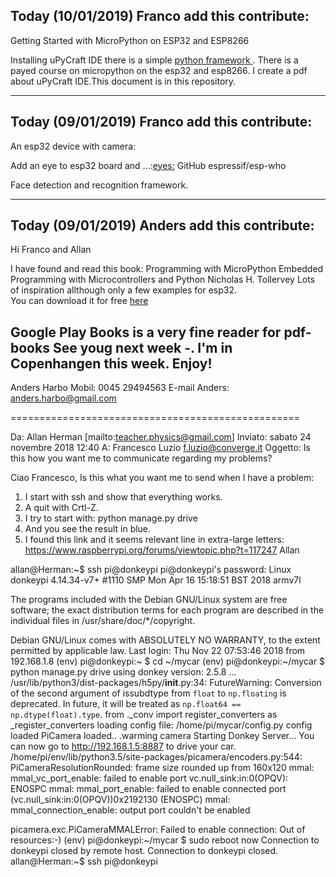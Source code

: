 
Today  (10/01/2019) Franco add  this contribute:
---------------------------------------------


Getting Started with MicroPython on ESP32 and ESP8266

Installing uPyCraft IDE
there is a simple  [python framework ](https://randomnerdtutorials.com/getting-started-micropython-esp32-esp8266/).
There is a payed course on micropython on the esp32 and esp8266.
I create a pdf about uPyCraft IDE.This document is in this repository.

----------------------------------------------------------------------------------------------------------
Today  (09/01/2019) Franco add  this contribute:
---------------------------------------------
An esp32 device with camera:

Add an eye to esp32 board and ...:[eyes:](https://github.com/espressif/esp-who/blob/master/docs/en/get-started/ESP-EYE_V2.0_Getting_Started_Guide.md)
GitHub espressif/esp-who

Face detection and recognition framework. 

---------------------------------------------

Today  (09/01/2019) Anders add  this contribute:
------------------------------------------
Hi Franco and Allan

I have found and read this book: 
Programming with MicroPython Embedded Programming with Microcontrollers and Python Nicholas H. Tollervey
Lots of inspiration allthough only a few examples for esp32.  
You can download it for free [here](http://www.allitebooks.in/programming-with-micropython/)


Google Play Books is a very fine reader for pdf-books
See youg next week -. I'm in Copenhangen this week. Enjoy!
-- 
Anders Harbo
Mobil: 0045 29494563
E-mail Anders: anders.harbo@gmail.com


==================================================


Da: Allan Herman [mailto:teacher.physics@gmail.com] 
Inviato: sabato 24 novembre 2018 12:40
A: Francesco Luzio <f.luzio@converge.it>
Oggetto: Is this how you want me to communicate regarding my problems?

Ciao Francesco,
Is this what you want me to send when I have a problem:
1) I start with ssh and show that everything works.
2) A quit with Crtl-Z.
3) I try to start with: python manage.py drive
4) And you see the result in blue.
5) I found this link and it seems relevant line in extra-large letters:
https://www.raspberrypi.org/forums/viewtopic.php?t=117247
Allan


allan@Herman:~$ ssh pi@donkeypi
pi@donkeypi's password: 
Linux donkeypi 4.14.34-v7+ #1110 SMP Mon Apr 16 15:18:51 BST 2018 armv7l

The programs included with the Debian GNU/Linux system are free software;
the exact distribution terms for each program are described in the
individual files in /usr/share/doc/*/copyright.

Debian GNU/Linux comes with ABSOLUTELY NO WARRANTY, to the extent
permitted by applicable law.
Last login: Thu Nov 22 07:53:46 2018 from 192.168.1.8
(env) pi@donkeypi:~ $ cd ~/mycar
(env) pi@donkeypi:~/mycar $ python manage.py drive
using donkey version: 2.5.8 ...
/usr/lib/python3/dist-packages/h5py/__init__.py:34: FutureWarning: Conversion of the second argument of issubdtype from `float` to `np.floating` is deprecated. In future, it will be treated as `np.float64 == np.dtype(float).type`.
  from ._conv import register_converters as _register_converters
loading config file: /home/pi/mycar/config.py
config loaded
PiCamera loaded.. .warming camera
Starting Donkey Server...
You can now go to http://192.168.1.5:8887 to drive your car.
/home/pi/env/lib/python3.5/site-packages/picamera/encoders.py:544: PiCameraResolutionRounded: frame size rounded up from 160x120 
mmal: mmal_vc_port_enable: failed to enable port 
vc.null_sink:in:0(OPQV): ENOSPC
mmal: mmal_port_enable: failed to enable connected port (vc.null_sink:in:0(OPQV))0x2192130 (ENOSPC)
mmal: mmal_connection_enable: output port couldn't be enabled

picamera.exc.PiCameraMMALError: Failed to enable connection: Out of resources:-)
(env) pi@donkeypi:~/mycar $ sudo reboot now
Connection to donkeypi closed by remote host.
Connection to donkeypi closed.
allan@Herman:~$ ssh pi@donkeypi
